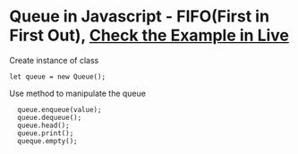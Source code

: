 # Queue in Javascript - FIFO(First in First Out), [Check the Example in Live ](https://codesandbox.io/s/quequejs-vky82)

Create instance of class

```
let queue = new Queue();
```

Use method to manipulate the queue

```
  queue.enqueue(value);
  queue.dequeue();
  queue.head();
  queue.print();
  queque.empty();
 
```
